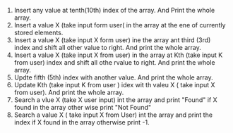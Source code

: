 1. Insert any value at tenth(10th) index of the array. And Print the whole array.
2. Insert a value X (take input form user( in the array at the ene of currently stored elements.
3. Insert a value X (take input X form user) ine the array ant third (3rd) index and shift all other value to right. And print the whole array.
4. Insert a value X (take input X from  user) in the array at Kth (take input K from user) index and shift all othe rvalue to right. And print the whole array.
5. Updte fifth (5th) index with another value. And print the whole array.
6. Update Kth (take input K from user ) idex wit th valeu X ( take input X from user). And print the whole array.
7. Search a vlue X (take X user input) int the array and print "Found" if X found in the array other wise print "Not Found"
8. Search a value X ( take input X from User) int the array and print the index if X found in the array otherwise print -1.

